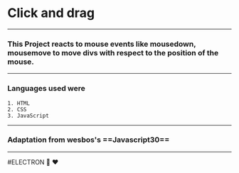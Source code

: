 # Click and drag
---
### This Project reacts to mouse events like mousedown, mousemove to move divs with respect to the position of the mouse.

---
### Languages used were 
    1. HTML
    2. CSS
    3. JavaScript

--- 
### Adaptation from wesbos's ==Javascript30==
---
#ELECTRON :gorilla: :heart: